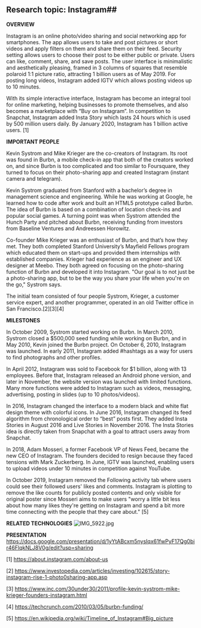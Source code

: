 ## Research topic: Instagram##





**OVERVIEW**

Instagram is an online photo/video sharing and social networking app for smartphones. The app allows users to take and post pictures or short videos and apply filters on them and share them on their feed. Security setting allows users to choose their post to be either public or private. Users can like, comment, share, and save posts. The user interface is minimalistic and aesthetically pleasing, framed in 3 columns of squares that resemble polaroid 1:1 picture ratio, attracting 1 billion users as of May 2019. For posting long videos, Instagram added IGTV which allows posting videos up to 10 minutes. 

With its simple interactive interface, Instagram has become an integral tool for online marketing, helping businesses to promote themselves, and also becomes a marketplace with “Buy on Instagram”. In competition to Snapchat, Instagram added Insta Story which lasts 24 hours which is used by 500 million users daily. By January 2020, Instagram has 1 billion active users. [1]




**IMPORTANT PEOPLE**

Kevin Systrom and Mike Krieger are the co-creators of Instagram. Its root was found in Burbn, a mobile check-in app that both of the creators worked on, and since Burbn is too complicated and too similar to Foursquare, they turned to focus on their photo-sharing app and created Instagram (instant camera and telegram).

Kevin Systrom graduated from Stanford with a bachelor’s degree in management science and engineering. While he was working at Google, he learned how to code after work and built an HTML5 prototype called Burbn. The idea of Burbn is based on a combination of location check-ins and popular social games. A turning point was when Systrom attended the Hunch Party and pitched about Burbn, receiving funding from investors from Baseline Ventures and Andreessen Horowitz.

Co-founder Mike Krieger was an enthusiast of Burbn, and that’s how they met. They both completed Stanford University’s Mayfield Fellows program which educated them on start-ups and provided them internships with established companies. Krieger had experience as an engineer and UX designer at Meebo. They both agreed on focusing on the photo-sharing function of Burbn and developed it into Instagram. "Our goal is to not just be a photo-sharing app, but to be the way you share your life when you're on the go," Systrom says. 

The initial team consisted of four people Systrom, Krieger, a customer service expert, and another programmer, operated in an old Twitter office in San Francisco.[2][3][4]



**MILESTONES**

In October 2009, Systrom started working on Burbn. In March 2010, Systrom closed a $500,000 seed funding while working on Burbn, and in May 2010, Kevin joined the Burbn project. On October 6, 2010, Instagram was launched. In early 2011, Instagram added #hashtags as a way for users to find photographs and other profiles. 

In April 2012, Instagram was sold to Facebook for $1 billion, along with 13 employees. Before that, Instagram released an Android phone version, and later in November, the website version was launched with limited functions. Many more functions were added to Instagram such as videos, messaging, advertising, posting in slides (up to 10 photos/videos). 

In 2016, Instagram changed the interface to a modern black and white flat design theme with colorful icons. In June 2016, Instagram changed its feed algorithm from chronological order to “best” posts first. They added Insta Stories in August 2016 and Live Stories in November 2016. The Insta Stories idea is directly taken from Snapchat with a goal to attract users away from Snapchat.

In 2018, Adam Mosseri, a former Facebook VP of News Feed, became the new CEO of Instagram. The founders decided to resign because they faced tensions with Mark Zuckerberg. In June, IGTV was launched, enabling users to upload videos under 10 minutes in competition against YouTube. 

In October 2019, Instagram removed the Following activity tab where users could see their followed users' likes and comments. Instagram is plotting to remove the like counts for publicly posted contents and only visible for original poster since Mosseri aims to make users "worry a little bit less about how many likes they're getting on Instagram and spend a bit more time connecting with the people that they care about." [5]



**RELATED TECHNOLOGIES**
![IMG_5922.jpg]({{site.baseurl}}/IMG_5922.jpg)

**PRESENTATION**
https://docs.google.com/presentation/d/1yYtABcxm5nysIqx61fwPyF17Qg0bir46FlqkNLJ8V0g/edit?usp=sharing

[1]  https://about.instagram.com/about-us

[2] https://www.investopedia.com/articles/investing/102615/story-instagram-rise-1-photo0sharing-app.asp

[3] https://www.inc.com/30under30/2011/profile-kevin-systrom-mike-krieger-founders-instagram.html

[4] https://techcrunch.com/2010/03/05/burbn-funding/

[5] https://en.wikipedia.org/wiki/Timeline_of_Instagram#Big_picture

